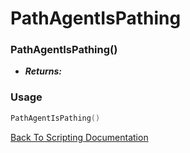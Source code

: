 # PathAgentIsPathing

### PathAgentIsPathing()
- ***Returns:*** 

### Usage

```Lua
PathAgentIsPathing()
```


[Back To Scripting Documentation](../README.md)
